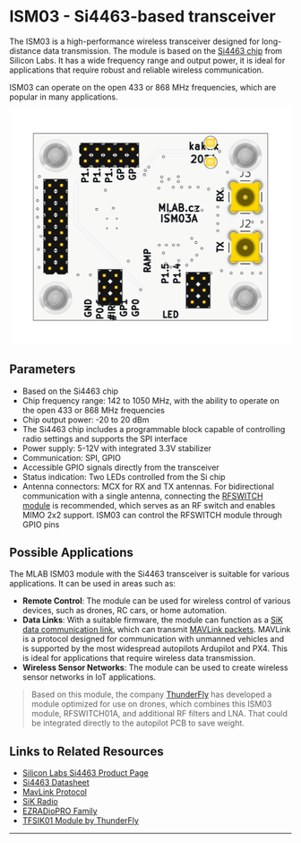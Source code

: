 # ISM03 - Si4463-based transceiver

The ISM03 is a high-performance wireless transceiver designed for long-distance data transmission. The module is based on the [Si4463 chip](https://www.silabs.com/wireless/proprietary/ezradiopro-sub-ghz-ics/device.si4463?tab=specs) from Silicon Labs. It has a wide frequency range and output power, it is ideal for applications that require robust and reliable wireless communication.

ISM03 can operate on the open 433 or 868 MHz frequencies, which are popular in many applications.

![Top view on ISM03](doc/gen/img/ISM03-top.png)

## Parameters

- Based on the Si4463 chip
- Chip frequency range: 142 to 1050 MHz, with the ability to operate on the open 433 or 868 MHz frequencies
- Chip output power: -20 to 20 dBm
- The Si4463 chip includes a programmable block capable of controlling radio settings and supports the SPI interface
- Power supply: 5-12V with integrated 3.3V stabilizer
- Communication: SPI, GPIO
- Accessible GPIO signals directly from the transceiver
- Status indication: Two LEDs controlled from the Si chip
- Antenna connectors: MCX for RX and TX antennas. For bidirectional communication with a single antenna, connecting the [RFSWITCH module](www.mlab.cz/module/RFSWITCH01/) is recommended, which serves as an RF switch and enables MIMO 2x2 support. ISM03 can control the RFSWITCH module through GPIO pins

## Possible Applications

The MLAB ISM03 module with the Si4463 transceiver is suitable for various applications. It can be used in areas such as:

- **Remote Control**: The module can be used for wireless control of various devices, such as drones, RC cars, or home automation.
- **Data Links**: With a suitable firmware, the module can function as a [SiK data communication link](https://ardupilot.org/copter/docs/common-sik-telemetry-radio.html), which can transmit [MAVLink packets](https://mavlink.io/en/). MAVLink is a protocol designed for communication with unmanned vehicles and is supported by the most widespread autopilots Ardupilot and PX4. This is ideal for applications that require wireless data transmission.
- **Wireless Sensor Networks**: The module can be used to create wireless sensor networks in IoT applications.

> Based on this module, the company [ThunderFly](https://www.thunderfly.cz) has developed a module optimized for use on drones, which combines this ISM03 module, RFSWITCH01A, and additional RF filters and LNA. That could be integrated directly to the autopilot PCB to save weight.

## Links to Related Resources

- [Silicon Labs Si4463 Product Page](https://www.silabs.com/wireless/proprietary/ezradiopro-sub-ghz-ics/device.si4463?tab=specs)
- [Si4463 Datasheet](https://www.silabs.com/documents/public/data-sheets/Si4464-63-61-60.pdf)
- [MavLink Protocol](https://mavlink.io/en/)
- [SiK Radio](https://ardupilot.org/copter/docs/common-sik-telemetry-radio.html)
- [EZRADioPRO Family](https://www.silabs.com/wireless/proprietary/ezradiopro-sub-ghz-ics)
- [TFSIK01 Module by ThunderFly](https://github.com/ThunderFly-aerospace/TFSIK01/)

---
